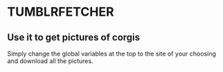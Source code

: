 TUMBLRFETCHER
==
Use it to get pictures of corgis
--
Simply change the global variables at the top to the site of your
choosing and download all the pictures.
